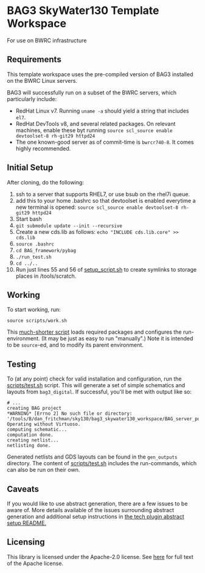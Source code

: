 # BAG3 SkyWater130 Template Workspace 

For use on BWRC infrastructure 


## Requirements 

This template workspace uses the pre-compiled version of BAG3 installed on the BWRC Linux servers. 

BAG3 will successfully run on a subset of the BWRC servers, which particularly include: 

* RedHat Linux v7. Running `uname -a` should yield a string that includes `el7`. 
* RedHat DevTools v8, and several related packages. On relevant machines, enable these byt running `source scl_source enable devtoolset-8 rh-git29 httpd24`
* The one known-good server as of commit-time is `bwrcr740-8`. It comes highly recommended. 


## Initial Setup 

After cloning, do the following:

1. ssh to a server that supports RHEL7, or use bsub on the rhel7i queue.
2. add this to your home .bashrc so that devtoolset is enabled everytime a new terminal is opened: `source scl_source enable devtoolset-8 rh-git29 httpd24`
3. Start bash
4. `git submodule update --init --recursive`
5. Create a new cds.lib as follows: `echo "INCLUDE cds.lib.core" >> cds.lib`
6. `source .bashrc`
7. `cd BAG_framework/pybag`
8. `./run_test.sh`
9. `cd ../..`
10. Run just lines 55 and 56 of [setup_script.sh](setup_script.sh) to create symlinks to storage places in /tools/scratch.

## Working 

To start working, run:

```
source scripts/work.sh
```

This [much-shorter script](scripts/work.sh) loads required packages and configures the run-environment. 
(It may be just as easy to run "manually".) 
Note it is intended to be `source`-ed, and to modify its parent environment. 


## Testing 

To (at any point) check for valid installation and configuration, run the [scripts/test.sh](scripts/test.sh) script. 
This will generate a set of simple schematics and layouts from `bag3_digital`. 
If successful,  you'll be met with output like so: 

```
# ... 
creating BAG project
*WARNING* [Errno 2] No such file or directory: '/tools/B/dan_fritchman/sky130/bag3_skywater130_workspace/BAG_server_port.txt'.  Operating without Virtuoso.
computing schematic...
computation done.
creating netlist...
netlisting done.
```

Generated netlists and GDS layouts can be found in the `gen_outputs` directory. 
The content of [scripts/test.sh](scripts/test.sh) includes the run-commands, which can also be run on their own. 


## Caveats 

If you would like to use abstract generation, there are a few issues to be aware of. More details available of the issues surrounding abstract generation and additional setup instructions in [the tech plugin abstract setup README.](skywater130/abstract_setup/README.md)

## Licensing

This library is licensed under the Apache-2.0 license.  See [here](LICENSE) for full text of the
Apache license.



